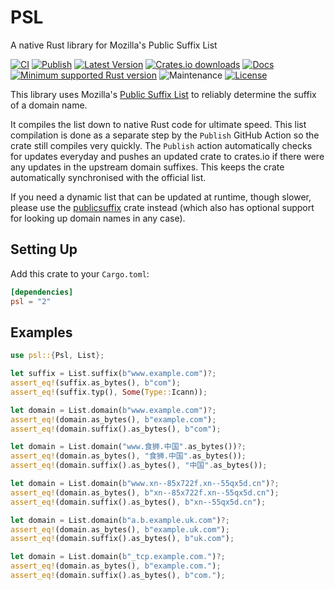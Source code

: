 # PSL

A native Rust library for Mozilla's Public Suffix List

[![CI](https://github.com/addr-rs/psl/actions/workflows/ci.yml/badge.svg)](https://github.com/addr-rs/psl/actions/workflows/ci.yml)
[![Publish](https://github.com/addr-rs/psl/actions/workflows/update.yaml/badge.svg)](https://github.com/addr-rs/psl/actions/workflows/update.yaml)
[![Latest Version](https://img.shields.io/crates/v/psl.svg)](https://crates.io/crates/psl)
[![Crates.io downloads](https://img.shields.io/crates/d/psl)](https://crates.io/crates/psl)
[![Docs](https://docs.rs/psl/badge.svg)](https://docs.rs/psl)
[![Minimum supported Rust version](https://img.shields.io/badge/rustc-1.41+-yellow.svg)](https://www.rust-lang.org)
![Maintenance](https://img.shields.io/badge/maintenance-actively--developed-brightgreen.svg)
[![License](https://img.shields.io/badge/license-MIT-blue.svg)](LICENSE)

This library uses Mozilla's [Public Suffix List](https://publicsuffix.org) to reliably determine the suffix of a domain name.

It compiles the list down to native Rust code for ultimate speed. This list compilation is done as a separate step by the `Publish` GitHub Action so the crate still compiles very quickly. The `Publish` action automatically checks for updates everyday and pushes an updated crate to crates.io if there were any updates in the upstream domain suffixes. This keeps the crate automatically synchronised with the official list.

If you need a dynamic list that can be updated at runtime, though slower, please use the [publicsuffix](https://crates.io/crates/publicsuffix) crate instead (which also has optional support for looking up domain names in any case).

## Setting Up

Add this crate to your `Cargo.toml`:

```toml
[dependencies]
psl = "2"
```

## Examples

```rust
use psl::{Psl, List};

let suffix = List.suffix(b"www.example.com")?;
assert_eq!(suffix.as_bytes(), b"com");
assert_eq!(suffix.typ(), Some(Type::Icann));

let domain = List.domain(b"www.example.com")?;
assert_eq!(domain.as_bytes(), b"example.com");
assert_eq!(domain.suffix().as_bytes(), b"com");

let domain = List.domain("www.食狮.中国".as_bytes())?;
assert_eq!(domain.as_bytes(), "食狮.中国".as_bytes());
assert_eq!(domain.suffix().as_bytes(), "中国".as_bytes());

let domain = List.domain(b"www.xn--85x722f.xn--55qx5d.cn")?;
assert_eq!(domain.as_bytes(), b"xn--85x722f.xn--55qx5d.cn");
assert_eq!(domain.suffix().as_bytes(), b"xn--55qx5d.cn");

let domain = List.domain(b"a.b.example.uk.com")?;
assert_eq!(domain.as_bytes(), b"example.uk.com");
assert_eq!(domain.suffix().as_bytes(), b"uk.com");

let domain = List.domain(b"_tcp.example.com.")?;
assert_eq!(domain.as_bytes(), b"example.com.");
assert_eq!(domain.suffix().as_bytes(), b"com.");
```

